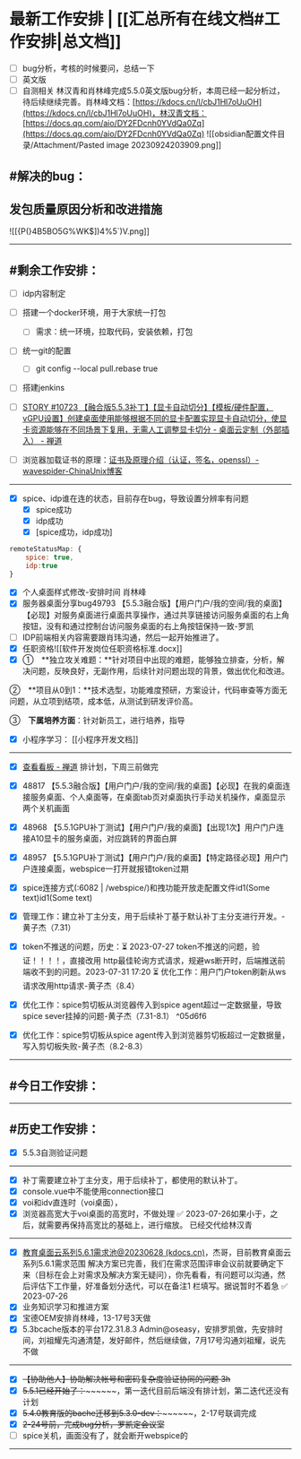 # 最新工作安排 | [[汇总所有在线文档#工作安排|总文档]]

* [ ] bug分析，考核的时候要问，总结一下
* [ ] 英文版
* [ ] 自测相关
林汉青和肖林峰完成5.5.0英文版bug分析，本周已经一起分析过，待后续继续完善。肖林峰文档：[https://kdocs.cn/l/cbJ1Hl7oUuOH](https://kdocs.cn/l/cbJ1Hl7oUuOH)，林汉青文档：[https://docs.qq.com/aio/DY2FDcnh0YVdQa0Zq](https://docs.qq.com/aio/DY2FDcnh0YVdQa0Zq)
![[obsidian配置文件目录/Attachment/Pasted image 20230924203909.png]]

## #解决的bug：

## 发包质量原因分析和改进措施

![[{P(}4B5BO5G%WK$])4%5`)V.png]]

---
## #剩余工作安排：
* [ ] idp内容制定 
* [ ] 搭建一个docker环境，用于大家统一打包
	* [ ] 需求：统一环境，拉取代码，安装依赖，打包
* [ ] 统一git的配置
	* [ ] git config --local pull.rebase true
* [ ] 搭建jenkins
* [ ] [STORY #10723 【融合版5.5.3补丁】【显卡自动切分】【模板/硬件配置，vGPU设置】创建桌面使用能够根据不同的显卡配置实现显卡自动切分，使显卡资源能够在不同场景下复用，无需人工调整显卡切分 - 桌面云定制（外部插入） - 禅道](http://172.16.203.12/zentao/story-view-10723.html)


* [ ] 浏览器加载证书的原理：[证书及原理介绍（认证，签名，openssl）-wavespider-ChinaUnix博客](http://blog.chinaunix.net/uid-29392655-id-5767487.html)
---
* [x] spice、idp谁在连的状态，目前存在bug，导致设置分辨率有问题
	* [x] spice成功
	* [x] idp成功
	* [x] [spice成功，idp成功]
```js
remoteStatusMap: {
	spice: true,
	idp:true
}

```


* [x] 个人桌面样式修改-安排时间 肖林峰
* [x] 服务器桌面分享bug49793 【5.5.3融合版】【用户门户/我的空间/我的桌面】【必现】对服务桌面进行桌面共享操作，通过共享链接访问服务桌面的右上角按钮，没有和通过控制台访问服务桌面的右上角按钮保持一致-罗凯
* [ ] IDP前端相关内容需要跟肖玮沟通，然后一起开始推进了。
* [x] 任职资格![[软件开发岗位任职资格标准.docx]]
* [x] ①　**独立攻关难题：**针对项目中出现的难题，能够独立排查，分析，解决问题，反映良好，无副作用，后续针对问题出现的背景，做出优化和改进。

②　**项目从0到1：**技术选型，功能难度预研，方案设计，代码审查等方面无问题，从立项到结项，成本低，从测试到研发评价高。

③　**下属培养方面**：针对新员工，进行培养，指导

* [x] 小程序学习： [[小程序开发文档]]
---
* [x] [查看看板 - 禅道](http://172.16.203.12/zentao/execution-kanban-1172.html) 排计划，下周三前做完
* [x] 48817 【5.5.3融合版】【用户门户/我的空间/我的桌面】【必现】在我的桌面连接服务桌面、个人桌面等，在桌面tab页对桌面执行手动关机操作，桌面显示两个关机画面
* [x] 48968 【5.5.1GPU补丁测试】【用户门户/我的桌面】【出现1次】用户门户连接A10显卡的服务桌面，对应跳转的界面白屏
* [x] 48957 【5.5.1GPU补丁测试】【用户门户/我的桌面】【特定路径必现】用户门户连接桌面，webspice一打开就报错token过期
* [x] spice连接方式(:6082 | /webspice/)和拽功能开放走配置文件id1(Some text)id1(Some text)


* [x] 管理工作：建立补丁主分支，用于后续补丁基于默认补丁主分支进行开发。-黄子杰（7.31）
* [x] token不推送的问题，历史：⏳ 2023-07-27 token不推送的问题，验证！！！！，直接改用 http最佳轮询方式请求，规避ws断开时，后端推送前端收不到的问题。2023-07-31 17:20 ⏳ 优化工作：用户门户token刷新从ws请求改用http请求-黄子杰（8.4）
* [x] 优化工作：spice剪切板从浏览器传入到spice agent超过一定数据量，导致spice sever挂掉的问题-黄子杰（7.31-8.1） ^05d6f6
* [x] 优化工作：spice剪切板从spice agent传入到浏览器剪切板超过一定数据量，写入剪切板失败-黄子杰（8.2-8.3）
---
## #今日工作安排：

---

## #历史工作安排：
* [x] 5.5.3自测验证问题
---


* [x] 补丁需要建立补丁主分支，用于后续补丁，都使用的默认补丁。
* [x] console.vue中不能使用connection接口
* [X] voi和idv直连时（voi桌面），  
* [x] 浏览器高宽大于voi桌面的高宽时，不做处理 ✅ 2023-07-26如果小于，之后，就需要再保持高宽比的基础上，进行缩放。  已经交代给林汉青
---

* [x] [教育桌面云系列5.6.1需求池@20230628 (kdocs.cn)](https://www.kdocs.cn/l/crTrHyO8py5X)，杰哥，目前教育桌面云系列5.6.1需求范围  解决方案已完善，我们在需求范围评审会议前就要确定下来（目标在会上对需求及解决方案无疑问），你先看看，有问题可以沟通，然后评估下工作量，好准备划分迭代，可以在备注1 栏填写。据说暂时不着急 ✅ 2023-07-26
* [X] 业务知识学习和推进方案
* [X] 宝德OEM安排肖林峰，13-17号3天做
* [X] 5.3bcache版本的平台172.31.8.3 Admin@oseasy，安排罗凯做，先安排时间，刘祖耀先沟通清楚，发好邮件，然后继续做，7月17号沟通刘祖耀，说先不做
---

* [X] ~~【协助他人】协助解决帐号和密码复杂度验证协同的问题 3h~~
* [X] ~~5.5.1已经开始了：~~​~~~~​~~，第一迭代目前后端没有排计划，第二迭代还没有计划
* [X] ~~5.4.0教育版的bache迁移到5.3.0-dev：~~​~~~~​~~，2-17号联调完成
* [X] ~~2-24号前，完成bug分析，罗凯定会议室~~
* [ ] spice关机，画面没有了，就会断开webspice的
---
